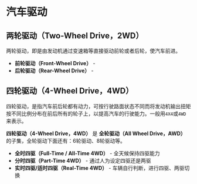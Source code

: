 # 汽车驱动

## 两轮驱动（Two-Wheel Drive，2WD）

两轮驱动，即是由发动机通过变速箱等直接驱动前轮或者后轮，使汽车前进。

- **前轮驱动（Front-Wheel Drive）** - 
- **后轮驱动（Rear-Wheel Drive）** - 

## 四轮驱动（4-Wheel Drive，4WD）

四轮驱动，是指汽车前后轮都有动力，可按行驶路面状态不同而将发动机输出扭矩按不同比例分布在前后所有的轮子上，以提高汽车的行驶能力。一般用`4X4`或`4WD`来表示。

**四轮驱动（4-Wheel Drive，4WD）** 是 **全轮驱动（All Wheel Drive，AWD）** 的子集，全轮驱动下面还有：6轮驱动、8轮驱动等。

- **全时四驱（Full-Time / All-Time 4WD）** - 全天候保持四驱能力
- **分时四驱（Part-Time 4WD）** - 通过人为设定四驱还是两驱
- **实时四驱/适时四驱（Real-Time 4WD）** - 车辆自行判断，进行四驱、两驱切换
